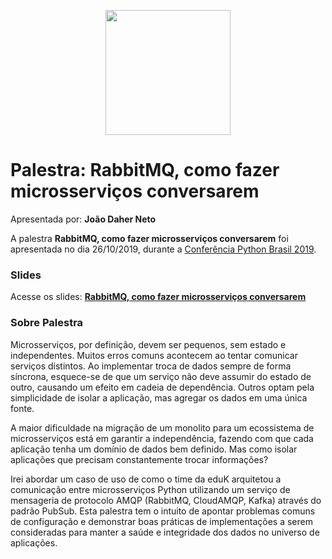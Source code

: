 <p align="center"><img src="../logo_python_brasil_2019-01.svg" width="200"></p>

# Palestra: RabbitMQ, como fazer microsserviços conversarem
Apresentada por: **João Daher Neto**


A palestra **RabbitMQ, como fazer microsserviços conversarem** foi apresentada no dia 26/10/2019, durante a [Conferência Python Brasil 2019](http://2019.pythonbrasil.org.br).



### Slides

Acesse os slides: **[RabbitMQ, como fazer microsserviços conversarem](./pybr2019-joao-daher-neto-rabbitmq-como-fazer-microsservicos-conversarem.pdf)**



### Sobre Palestra
Microsserviços, por definição, devem ser pequenos, sem estado e independentes. Muitos erros comuns acontecem ao tentar comunicar serviços distintos. Ao implementar troca de dados sempre de forma síncrona, esquece-se de que um serviço não deve assumir do estado de outro, causando um efeito em cadeia de dependência. Outros optam pela simplicidade de isolar a aplicação, mas agregar os dados em uma única fonte.


A maior dificuldade na migração de um monolito para um ecossistema de microsserviços está em garantir a independência, fazendo com que cada aplicação tenha um domínio de dados bem definido. Mas como isolar aplicações que precisam constantemente trocar informações?

Irei abordar um caso de uso de como o time da eduK arquitetou a comunicação entre microsserviços Python utilizando um serviço de mensageria de protocolo AMQP (RabbitMQ, CloudAMQP, Kafka) através do padrão PubSub. Esta palestra tem o intuito de apontar problemas comuns de configuração e demonstrar boas práticas de implementações a serem consideradas para manter a saúde e integridade dos dados no universo de aplicações.




